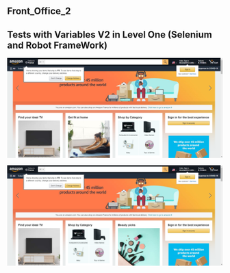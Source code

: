 ## Front_Office_2
## Tests with Variables V2 in Level One (Selenium and Robot FrameWork)
![](selenium-screenshot-1.png)

![](selenium-screenshot-2.png)

